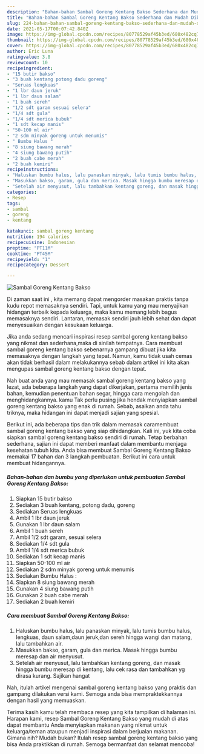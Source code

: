 ```yaml
---
description: "Bahan-bahan Sambal Goreng Kentang Bakso Sederhana dan Mudah Dibuat"
title: "Bahan-bahan Sambal Goreng Kentang Bakso Sederhana dan Mudah Dibuat"
slug: 224-bahan-bahan-sambal-goreng-kentang-bakso-sederhana-dan-mudah-dibuat
date: 2021-05-17T00:07:42.840Z
image: https://img-global.cpcdn.com/recipes/80778529af45b3ed/680x482cq70/sambal-goreng-kentang-bakso-foto-resep-utama.jpg
thumbnail: https://img-global.cpcdn.com/recipes/80778529af45b3ed/680x482cq70/sambal-goreng-kentang-bakso-foto-resep-utama.jpg
cover: https://img-global.cpcdn.com/recipes/80778529af45b3ed/680x482cq70/sambal-goreng-kentang-bakso-foto-resep-utama.jpg
author: Eric Luna
ratingvalue: 3.8
reviewcount: 10
recipeingredient:
- "15 butir bakso"
- "3 buah kentang potong dadu goreng"
- "Seruas lengkuas"
- "1 lbr daun jeruk"
- "1 lbr daun salam"
- "1 buah sereh"
- "1/2 sdt garam sesuai selera"
- "1/4 sdt gula"
- "1/4 sdt merica bubuk"
- "1 sdt kecap manis"
- "50-100 ml air"
- "2 sdm minyak goreng untuk menumis"
- " Bumbu Halus "
- "8 siung bawang merah"
- "4 siung bawang putih"
- "2 buah cabe merah"
- "2 buah kemiri"
recipeinstructions:
- "Haluskan bumbu halus, lalu panaskan minyak, lalu tumis bumbu halus, lengkuas, daun salam,daun jeruk,dan sereh hingga wangi dan matang, lalu tambahkan air."
- "Masukkan bakso, garam, gula dan merica. Masak hingga bumbu meresap dan air menyusut."
- "Setelah air menyusut, lalu tambahkan kentang goreng, dan masak hingga bumbu meresap di kentang, lalu cek rasa dan tambahkan yg dirasa kurang. Sajikan hangat"
categories:
- Resep
tags:
- sambal
- goreng
- kentang

katakunci: sambal goreng kentang 
nutrition: 194 calories
recipecuisine: Indonesian
preptime: "PT11M"
cooktime: "PT45M"
recipeyield: "1"
recipecategory: Dessert

---
```



![Sambal Goreng Kentang Bakso](https://img-global.cpcdn.com/recipes/80778529af45b3ed/680x482cq70/sambal-goreng-kentang-bakso-foto-resep-utama.jpg)

Di zaman  saat ini , kita memang dapat mengorder masakan praktis tanpa kudu repot memasaknya sendiri. Tapi, untuk kamu yang mau menyajikan hidangan terbaik kepada keluarga, maka kamu memang lebih bagus memasaknya sendiri. Lantaran, memasak sendiri jauh lebih sehat dan dapat menyesuaikan dengan kesukaan keluarga.

Jika anda sedang mencari inspirasi resep sambal goreng kentang bakso yang nikmat dan sederhana,maka di sinilah tempatnya. Cara membuat sambal goreng kentang bakso  sebenarnya gampang dibuat jika kita memasaknya dengan langkah yang tepat. Namun, kamu tidak usah cemas akan tidak berhasil dalam melakukannya 
sebab dalam artikel ini kita akan mengupas sambal goreng kentang bakso dengan tepat.  



Nah buat anda yang mau memasak sambal goreng kentang bakso yang lezat, ada beberapa langkah yang dapat dikerjakan, pertama memilih jenis bahan, kemudian penentuan bahan segar, hingga cara mengolah dan menghidangkannya. kamu Tak perlu pusing jika hendak menyiapkan sambal goreng kentang bakso yang enak di rumah. Sebab, asalkan anda  tahu triknya, maka hidangan ini dapat menjadi sajian yang spesial.

Berikut ini, ada beberapa tips dan trik dalam memasak caramembuat sambal goreng kentang bakso yang siap dihidangkan. Kali ini, yuk kita coba siapkan sambal goreng kentang bakso sendiri di rumah. Tetap berbahan sederhana, sajian ini dapat memberi manfaat dalam membantu menjaga kesehatan tubuh kita. Anda bisa membuat Sambal Goreng Kentang Bakso memakai 17 bahan dan 3 langkah pembuatan. Berikut ini cara untuk membuat hidangannya.

<!--inarticleads1-->

##### Bahan-bahan dan bumbu yang diperlukan untuk pembuatan Sambal Goreng Kentang Bakso:

1. Siapkan 15 butir bakso
1. Sediakan 3 buah kentang, potong dadu, goreng
1. Sediakan Seruas lengkuas
1. Ambil 1 lbr daun jeruk
1. Gunakan 1 lbr daun salam
1. Ambil 1 buah sereh
1. Ambil 1/2 sdt garam, sesuai selera
1. Sediakan 1/4 sdt gula
1. Ambil 1/4 sdt merica bubuk
1. Sediakan 1 sdt kecap manis
1. Siapkan 50-100 ml air
1. Sediakan 2 sdm minyak goreng untuk menumis
1. Sediakan  Bumbu Halus :
1. Siapkan 8 siung bawang merah
1. Gunakan 4 siung bawang putih
1. Gunakan 2 buah cabe merah
1. Sediakan 2 buah kemiri




<!--inarticleads2-->

##### Cara membuat Sambal Goreng Kentang Bakso:

1. Haluskan bumbu halus, lalu panaskan minyak, lalu tumis bumbu halus, lengkuas, daun salam,daun jeruk,dan sereh hingga wangi dan matang, lalu tambahkan air.
1. Masukkan bakso, garam, gula dan merica. Masak hingga bumbu meresap dan air menyusut.
1. Setelah air menyusut, lalu tambahkan kentang goreng, dan masak hingga bumbu meresap di kentang, lalu cek rasa dan tambahkan yg dirasa kurang. Sajikan hangat




Nah, itulah artikel mengenai  sambal goreng kentang bakso  yang praktis dan gampang dilakukan versi kami. Semoga anda bisa mempraktekkannya dengan hasil yang memuaskan. 

Terima kasih kamu telah membaca resep yang kita tampilkan di halaman ini. Harapan kami, resep  Sambal Goreng Kentang Bakso yang mudah di atas dapat membantu Anda menyiapkan makanan yang nikmat untuk keluarga/teman ataupun menjadi inspirasi dalam berjualan makanan. Gimana nih? Mudah bukan? Itulah resep sambal goreng kentang bakso yang bisa Anda praktikkan di rumah. Semoga bermanfaat dan selamat mencoba!

